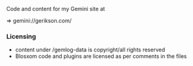Code and content for my Gemini site at 

=> gemini://gerikson.com/

### Licensing

* content under /gemlog-data is copyright/all rights reserved
* Blosxom code and plugins are licensed as per comments in the files
